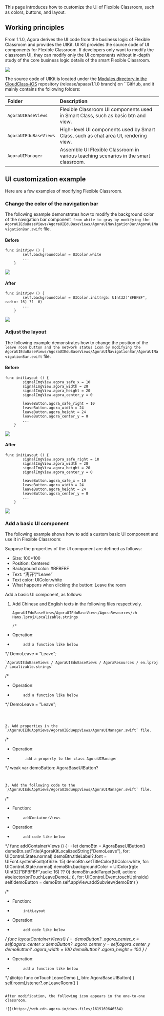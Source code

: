 This page introduces how to customize the UI of Flexible Classroom, such as colors, buttons, and layout.

## Working principles

From 1.1.0, Agora derives the UI code from the business logic of Flexible Classroom and provides the UIKit. UI Kit provides the source code of UI components for  Flexible Classroom. If developers only want to modify the classroom UI, they can modify only the UI components without in-depth study of the core business logic details of the smart Flexible Classroom.

![](https://web-cdn.agora.io/docs-files/1619169594360)

The source code of UIKit is located under the [Modules directory in the CloudClass-iOS](https://github.com/AgoraIO-Community/CloudClass-iOS) repository (release/apaas/1.1.0 branch) on ``GitHub, and it mainly contains the following folders:

| Folder | Description |
| :-------------------- | :---------------------------------------------------- |
| `AgoraUIBaseViews` | Flexible Classroom UI components used in Smart Class, such as basic btn and view. |
| `AgoraUIEduBaseViews` | High-level UI components used by Smart Class, such as chat area UI, rendering view. |
| `AgoraUIManager` | Assemble UI Flexible Classroom in various teaching scenarios in the smart classroom. |

## UI customization example

Here are a few examples of modifying     Flexible Classroom.

### Change the color of the navigation bar

The following example demonstrates how to modify the background color of the navigation bar component` from white to gray by modifying the AgoraUIEduBaseViews/AgoraUIEduBaseViews/AgoraUINavigationBar/AgoraUINavigationBar.swift` file.

#### Before

```
func initView () {
        self.backgroundColor = UIColor.white
        ...
    }
```

![](https://web-cdn.agora.io/docs-files/1619169606618)

#### After

```
func initView () {
        self.backgroundColor = UIColor.init(rgb: UInt32("BFBFBF", radix: 16) ??  0)
        ...
    }
```

![](https://web-cdn.agora.io/docs-files/1619169615790)

### Adjust the layout

The following example demonstrates how to change the position of the` leave room button and the network status icon by modifying the AgoraUIEduBaseViews/AgoraUIEduBaseViews/AgoraUINavigationBar/AgoraUINavigationBar.swift` file.

#### Before

```
func initLayout () {
        signalImgView.agora_safe_x = 10
        signalImgView.agora_width = 20
        signalImgView.agora_height = 20
        signalImgView.agora_center_y = 0
         
        leaveButton.agora_safe_right = 10
        leaveButton.agora_width = 24
        leaveButton.agora_height = 24
        leaveButton.agora_center_y = 0
        ...
    }
```

![](https://web-cdn.agora.io/docs-files/1619169626442)

#### After

```
func initLayout () {
        signalImgView.agora_safe_right = 10
        signalImgView.agora_width = 20
        signalImgView.agora_height = 20
        signalImgView.agora_center_y = 0
         
        leaveButton.agora_safe_x = 10
        leaveButton.agora_width = 24
        leaveButton.agora_height = 24
        leaveButton.agora_center_y = 0
        ...
    }
```

![](https://web-cdn.agora.io/docs-files/1619169635097)

### Add a basic UI component

The following example shows how to add a custom basic UI component and use it in  Flexible Classroom:

Suppose the properties of the UI component are defined as follows:

- Size: 100*100
- Position: Centered
- Background color: #BFBFBF
- Text: “离开”/“Leave”
- Text color: UIColor.white
- What happens when clicking the button: Leave the room

Add a basic UI component, as follows:

1. Add Chinese and English texts in the following files respectively.

   `AgoraUIEduBaseViews/AgoraUIEduBaseViews/AgoraResources/zh-Hans.lproj/Localizable.strings`

   ```
   /*
 * Operation:
 *          add a function like below
 */
DemoLeave = "Leave";
   ```
   `AgoraUIEduBaseViews / AgoraUIEduBaseViews / AgoraResources / en.lproj / Localizable.strings`

   ```
   /*
 * Operation:
 *          add a function like below
 */
DemoLeave = "Leave";
   ```


   ```
   
   ```

2. Add properties in the `/AgoraUIEduAppViews/AgoraUIEduAppViews/AgoraUIManager.swift` file.

   ```
   /*
 * Operation:
 *           add a property to the class AgoraUIManager
 */
weak var demoButton: AgoraBaseUIButton?
   ```

   ```
   
   ```

3. Add the following code to the `/AgoraUIEduAppViews/AgoraUIEduAppViews/AgoraUIManager.swift` file.

   ```
   /*
 * Function:
 *          addContainerViews
 * Operation:
 *          add code like below
 */
func addContainerViews () {
···
let demoBtn = AgoraBaseUIButton()
demoBtn.setTitle(AgoraKitLocalizedString("DemoLeave"), for: UIControl.State.normal)
demoBtn.titleLabel?.font = UIFont.systemFont(ofSize: 15)
demoBtn.setTitleColor(UIColor.white, for: UIControl.State.normal)
demoBtn.backgroundColor = UIColor(rgb: UInt32("BFBFBF",radix: 16) ??  0)
demoBtn.addTarget(self,
                  action: #selector(onTouchLeaveDemo(_:)),
                  for: UIControl.Event.touchUpInside)
self.demoButton = demoBtn
self.appView.addSubview(demoBtn)
}

/*
 * Function:
 *          initLayout
 * Operation:
 *          add code like below
 */
func layoutContainerViews() {
     ···
     demoButton? .agora_center_x = self.agora_center_x
     demoButton? .agora_center_y = self.agora_center_y
     demoButton? .agora_width = 100
     demoButton? .agora_height = 100
}
/*
 * Operation:
 *          add a function like below
 */
@objc func onTouchLeaveDemo (_ btn: AgoraBaseUIButton) {
    self.roomListener?.onLeaveRoom()
}
   ```

   After modification, the following icon appears in the one-to-one classroom.

   ![](https://web-cdn.agora.io/docs-files/1619169646534)